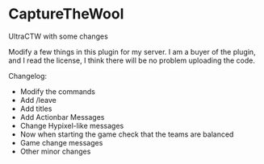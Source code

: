 # CaptureTheWool
UltraCTW with some changes

Modify a few things in this plugin for my server.
I am a buyer of the plugin, and I read the license, I think there will be no problem uploading the code.

Changelog:
- Modify the commands
- Add /leave
- Add titles
- Add Actionbar Messages
- Change Hypixel-like messages
- Now when starting the game check that the teams are balanced
- Game change messages
- Other minor changes

